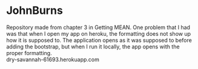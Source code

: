 # JohnBurns
Repository made from chapter 3 in Getting MEAN.  One problem that I had was that when I open my app on heroku, the formatting does not show up how it is supposed to.  The application opens as it was supposed to before adding the bootstrap, but when I run it locally, the app opens with the proper formatting.   
dry-savannah-61693.herokuapp.com
